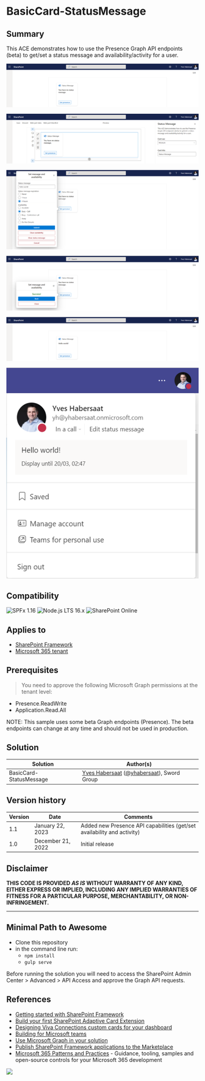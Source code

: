 # BasicCard-StatusMessage

## Summary

This ACE demonstrates how to use the Presence Graph API endpoints (beta) to get/set a status message and availability/activity for a user.

![card view](assets/card_view.png)

![card view with settings](assets/card_view_settings.png)

![quick view](assets/quick_view.png)

![card view success](assets/quick_view_success.png)

![card view updated](assets/card_view_updated.png)

![teams client](assets/teams_client.png)

## Compatibility

![SPFx 1.16](https://img.shields.io/badge/SPFx-1.16.0-green.svg)
![Node.js LTS 16.x](https://img.shields.io/badge/Node.js-LTS%2016.x-green.svg)
![SharePoint Online](https://img.shields.io/badge/SharePoint-Online-yellow.svg)

## Applies to

* [SharePoint Framework](https://docs.microsoft.com/sharepoint/dev/spfx/sharepoint-framework-overview)
* [Microsoft 365 tenant](https://docs.microsoft.com/sharepoint/dev/spfx/set-up-your-development-environment)

## Prerequisites

> You need to approve the following Microsoft Graph permissions at the tenant level:

* Presence.ReadWrite
* Application.Read.All

NOTE: This sample uses some beta Graph endpoints (Presence). The beta endpoints can change at any time and should not be used in production.

## Solution

Solution|Author(s)
--------|---------
BasicCard-StatusMessage | [Yves Habersaat](https://github.com/yhabersaat) ([@yhabersaat](https://twitter.com/yhabersaat)), Sword Group

## Version history

Version|Date|Comments
-------|----|--------
1.1|January 22, 2023|Added new Presence API capabilities (get/set availability and activity)
1.0|December 21, 2022|Initial release

## Disclaimer

**THIS CODE IS PROVIDED *AS IS* WITHOUT WARRANTY OF ANY KIND, EITHER EXPRESS OR IMPLIED, INCLUDING ANY IMPLIED WARRANTIES OF FITNESS FOR A PARTICULAR PURPOSE, MERCHANTABILITY, OR NON-INFRINGEMENT.**

---

## Minimal Path to Awesome

* Clone this repository
* in the command line run:
  * `npm install`
  * `gulp serve`

Before running the solution you will need to access the SharePoint Admin Center > Advanced > API Access and approve the Graph API requests.

## References

* [Getting started with SharePoint Framework](https://docs.microsoft.com/en-us/sharepoint/dev/spfx/set-up-your-developer-tenant)
* [Build your first SharePoint Adaptive Card Extension](https://docs.microsoft.com/en-us/sharepoint/dev/spfx/viva/get-started/build-first-sharepoint-adaptive-card-extension)
* [Designing Viva Connections custom cards for your dashboard](https://docs.microsoft.com/en-us/sharepoint/dev/spfx/viva/design/design-intro)
* [Building for Microsoft teams](https://docs.microsoft.com/en-us/sharepoint/dev/spfx/build-for-teams-overview)
* [Use Microsoft Graph in your solution](https://docs.microsoft.com/en-us/sharepoint/dev/spfx/web-parts/get-started/using-microsoft-graph-apis)
* [Publish SharePoint Framework applications to the Marketplace](https://docs.microsoft.com/en-us/sharepoint/dev/spfx/publish-to-marketplace-overview)
* [Microsoft 365 Patterns and Practices](https://aka.ms/m365pnp) - Guidance, tooling, samples and open-source controls for your Microsoft 365 development

<img src="https://pnptelemetry.azurewebsites.net/sp-dev-fx-aces/samples/BasicCard-StatusMessage" />
